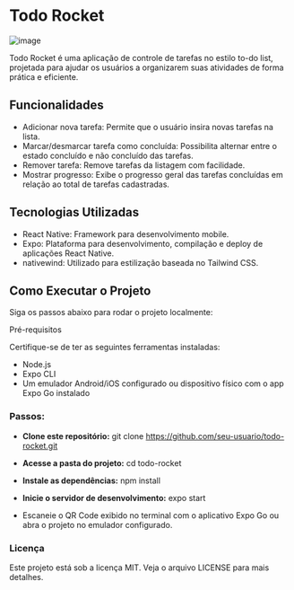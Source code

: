 # Todo Rocket

![image](https://github.com/user-attachments/assets/f0ded792-20c4-43ce-b382-771468b2d6a6)


Todo Rocket é uma aplicação de controle de tarefas no estilo to-do list, projetada para ajudar os usuários a organizarem suas atividades de forma prática e eficiente.

## Funcionalidades

- Adicionar nova tarefa: Permite que o usuário insira novas tarefas na lista.
- Marcar/desmarcar tarefa como concluída: Possibilita alternar entre o estado concluído e não concluído das tarefas.
- Remover tarefa: Remove tarefas da listagem com facilidade.
- Mostrar progresso: Exibe o progresso geral das tarefas concluídas em relação ao total de tarefas cadastradas.

## Tecnologias Utilizadas

- React Native: Framework para desenvolvimento mobile.
- Expo: Plataforma para desenvolvimento, compilação e deploy de aplicações React Native.
- nativewind: Utilizado para estilização baseada no Tailwind CSS.

## Como Executar o Projeto

Siga os passos abaixo para rodar o projeto localmente:

Pré-requisitos

Certifique-se de ter as seguintes ferramentas instaladas:

- Node.js
- Expo CLI
- Um emulador Android/iOS configurado ou dispositivo físico com o app Expo Go instalado

### Passos:

- **Clone este repositório:**
git clone https://github.com/seu-usuario/todo-rocket.git

- **Acesse a pasta do projeto:**
cd todo-rocket

- **Instale as dependências:**
npm install

- **Inicie o servidor de desenvolvimento:**
expo start

- Escaneie o QR Code exibido no terminal com o aplicativo Expo Go ou abra o projeto no emulador configurado.

### Licença

Este projeto está sob a licença MIT. Veja o arquivo LICENSE para mais detalhes.
